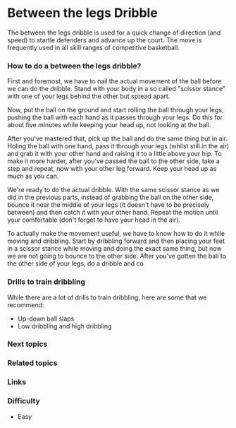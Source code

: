 
# Between the legs Dribble
The between the legs dribble is used for a quick change of direction (and speed) to startle defenders and advance up the court. The move is frequently used in all skill ranges of competitive basketball.
### How to do a between the legs dribble?
First and foremost, we have to nail the actual movement of the ball before we can do the dribble. Stand with your body in a so called "scissor stance" with one of your legs behind the other but spread apart.

Now, put the ball on the ground and start rolling the ball through your legs, pushing the ball with each hand as it passes through your legs. Do this for about five minutes while keeping your head up, not looking at the ball.

After you've mastered that, pick up the ball and do the same thing but in air. Holing the ball with one hand, pass it through your legs (whilst still in the air) and grab it with your other hand and raising it to a little above your hip. To make it more harder, after you've passed the ball to the other side, take a step and repeat, now with your other leg forward. Keep your head up as much as you can.

We're ready to do the actual dribble. With the same scissor stance as we did in the previous parts, instead of grabbing the ball on the other side, bounce it near the middle of your legs (it doesn't have to be precisely between) and then catch it with your other hand. Repeat the motion until your comfortable (don't forget to have your head in the air).

To actually make the movement useful, we have to know how to do it while moving and dribbling. Start by dribbling forward and then placing your feet in a scissor stance while moving and doing the exact same thing, but now we are not going to bounce to the other side. After you've gotten the ball to the other side of your legs, do a dribble and co
 




 
### Drills to train dribbling 
While there are a lot of drills to train dribbling, here are some that we recommend:

- Up-down ball slaps
- Low dribbling and high dribbling

### Next topics

### Related topics

### Links

### Difficulty
- Easy

<!--stackedit_data:
eyJoaXN0b3J5IjpbNjc3NDMzMDY3LDk5NDc0MDUzNF19
-->